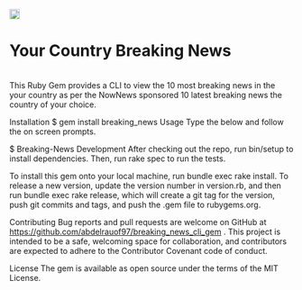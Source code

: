 <a href="https://badge.fury.io/rb/breaking_news"><img src="https://badge.fury.io/rb/breaking_news.svg" alt="Gem Version" height="18"></a></br>
<h1>Your Country Breaking News</h1></br>
This Ruby Gem provides a CLI to view the 10 most breaking news in the your country as per the NowNews sponsored 10 latest breaking news the country of your choice.

Installation
$ gem install breaking_news
Usage
Type the below and follow the on screen prompts.

$ Breaking-News
Development
After checking out the repo, run bin/setup to install dependencies. Then, run rake spec to run the tests.

To install this gem onto your local machine, run bundle exec rake install. To release a new version, update the version number in version.rb, and then run bundle exec rake release, which will create a git tag for the version, push git commits and tags, and push the .gem file to rubygems.org.

Contributing
Bug reports and pull requests are welcome on GitHub at https://github.com/abdelrauof97/breaking_news_cli_gem . This project is intended to be a safe, welcoming space for collaboration, and contributors are expected to adhere to the Contributor Covenant code of conduct.

License
The gem is available as open source under the terms of the MIT License.
